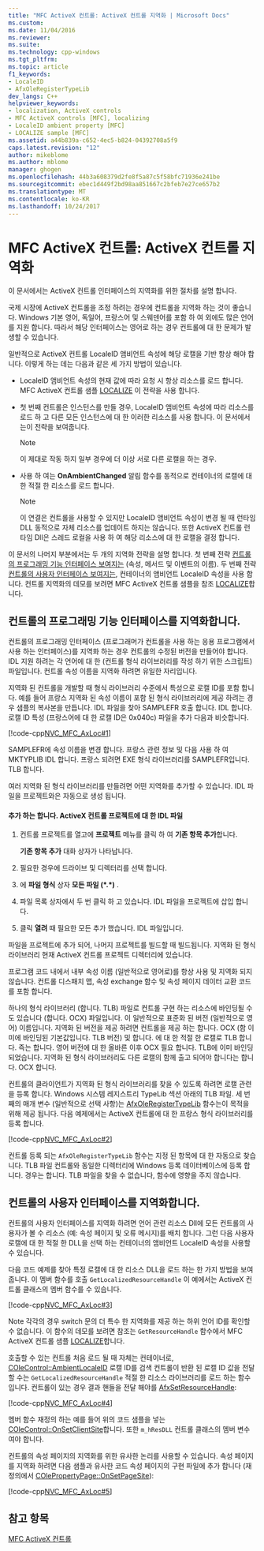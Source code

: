 ```yaml
---
title: "MFC ActiveX 컨트롤: ActiveX 컨트롤 지역화 | Microsoft Docs"
ms.custom: 
ms.date: 11/04/2016
ms.reviewer: 
ms.suite: 
ms.technology: cpp-windows
ms.tgt_pltfrm: 
ms.topic: article
f1_keywords:
- LocaleID
- AfxOleRegisterTypeLib
dev_langs: C++
helpviewer_keywords:
- localization, ActiveX controls
- MFC ActiveX controls [MFC], localizing
- LocaleID ambient property [MFC]
- LOCALIZE sample [MFC]
ms.assetid: a44b839a-c652-4ec5-b824-04392708a5f9
caps.latest.revision: "12"
author: mikeblome
ms.author: mblome
manager: ghogen
ms.openlocfilehash: 44b3a608379d2fe8f5a87c5f58bfc71936e241be
ms.sourcegitcommit: ebec1d449f2bd98aa851667c2bfeb7e27ce657b2
ms.translationtype: MT
ms.contentlocale: ko-KR
ms.lasthandoff: 10/24/2017
---
```

# <a name="mfc-activex-controls-localizing-an-activex-control"></a>MFC ActiveX 컨트롤: ActiveX 컨트롤 지역화
이 문서에서는 ActiveX 컨트롤 인터페이스의 지역화를 위한 절차를 설명 합니다.  
  
 국제 시장에 ActiveX 컨트롤을 조정 하려는 경우에 컨트롤을 지역화 하는 것이 좋습니다. Windows 기본 영어, 독일어, 프랑스어 및 스웨덴어를 포함 하 여 외에도 많은 언어를 지원 합니다. 따라서 해당 인터페이스는 영어로 하는 경우 컨트롤에 대 한 문제가 발생할 수 있습니다.  
  
 일반적으로 ActiveX 컨트롤 LocaleID 앰비언트 속성에 해당 로캘을 기반 항상 해야 합니다. 이렇게 하는 데는 다음과 같은 세 가지 방법이 있습니다.  
  
-   LocaleID 앰비언트 속성의 현재 값에 따라 요청 시 항상 리소스를 로드 합니다. MFC ActiveX 컨트롤 샘플 [LOCALIZE](../visual-cpp-samples.md) 이 전략을 사용 합니다.  
  
-   첫 번째 컨트롤은 인스턴스를 만들 경우, LocaleID 앰비언트 속성에 따라 리소스를 로드 하 고 다른 모든 인스턴스에 대 한 이러한 리소스를 사용 합니다. 이 문서에서는이 전략을 보여줍니다.  
  
    > [!NOTE]
    >  이 제대로 작동 하지 일부 경우에 더 이상 서로 다른 로캘을 하는 경우.  
  
-   사용 하 여는 **OnAmbientChanged** 알림 함수를 동적으로 컨테이너의 로캘에 대 한 적절 한 리소스를 로드 합니다.  
  
    > [!NOTE]
    >  이 연결은 컨트롤을 사용할 수 있지만 LocaleID 앰비언트 속성이 변경 될 때 런타임 DLL 동적으로 자체 리소스를 업데이트 하지는 않습니다. 또한 ActiveX 컨트롤 런타임 Dll은 스레드 로컬을 사용 하 여 해당 리소스에 대 한 로캘을 결정 합니다.  
  
 이 문서의 나머지 부분에서는 두 개의 지역화 전략을 설명 합니다. 첫 번째 전략 [컨트롤의 프로그래밍 기능 인터페이스 보여지는](#_core_localizing_your_control.92.s_programmability_interface) (속성, 메서드 및 이벤트의 이름). 두 번째 전략 [컨트롤의 사용자 인터페이스 보여지는](#_core_localizing_the_control.92.s_user_interface), 컨테이너의 앰비언트 LocaleID 속성을 사용 합니다. 컨트롤 지역화의 데모를 보려면 MFC ActiveX 컨트롤 샘플을 참조 [LOCALIZE](../visual-cpp-samples.md)합니다.  
  
##  <a name="_core_localizing_your_control.92.s_programmability_interface"></a>컨트롤의 프로그래밍 기능 인터페이스를 지역화합니다.  
 컨트롤의 프로그래밍 인터페이스 (프로그래머가 컨트롤을 사용 하는 응용 프로그램에서 사용 하는 인터페이스)를 지역화 하는 경우 컨트롤의 수정된 버전을 만들어야 합니다. IDL 지원 하려는 각 언어에 대 한 (컨트롤 형식 라이브러리를 작성 하기 위한 스크립트) 파일입니다. 컨트롤 속성 이름을 지역화 하려면 유일한 자리입니다.  
  
 지역화 된 컨트롤을 개발할 때 형식 라이브러리 수준에서 특성으로 로캘 ID를 포함 합니다. 예를 들어 프랑스 지역화 된 속성 이름이 포함 된 형식 라이브러리에 제공 하려는 경우 샘플의 복사본을 만듭니다. IDL 파일을 찾아 SAMPLEFR 호출 합니다. IDL 합니다. 로캘 ID 특성 (프랑스어에 대 한 로캘 ID은 0x040c) 파일을 추가 다음과 비슷합니다.  
  
 [!code-cpp[NVC_MFC_AxLoc#1](../mfc/codesnippet/cpp/mfc-activex-controls-localizing-an-activex-control_1.idl)]  
  
 SAMPLEFR에 속성 이름을 변경 합니다. 프랑스 관련 정보 및 다음 사용 하 여 MKTYPLIB IDL 합니다. 프랑스 되려면 EXE 형식 라이브러리를 SAMPLEFR입니다. TLB 합니다.  
  
 여러 지역화 된 형식 라이브러리를 만들려면 어떤 지역화를 추가할 수 있습니다. IDL 파일을 프로젝트와은 자동으로 생성 됩니다.  
  
#### <a name="to-add-an-idl-file-to-your-activex-control-project"></a>추가 하는 합니다. ActiveX 컨트롤 프로젝트에 대 한 IDL 파일  
  
1.  컨트롤 프로젝트를 열고에 **프로젝트** 메뉴를 클릭 하 여 **기존 항목 추가**합니다.  
  
     **기존 항목 추가** 대화 상자가 나타납니다.  
  
2.  필요한 경우에 드라이브 및 디렉터리를 선택 합니다.  
  
3.  에 **파일 형식** 상자 **모든 파일 (\*.\*)** .  
  
4.  파일 목록 상자에서 두 번 클릭 하 고 있습니다. IDL 파일을 프로젝트에 삽입 합니다.  
  
5.  클릭 **열려** 때 필요한 모든 추가 했습니다. IDL 파일입니다.  
  
 파일을 프로젝트에 추가 되어, 나머지 프로젝트를 빌드할 때 빌드됩니다. 지역화 된 형식 라이브러리 현재 ActiveX 컨트롤 프로젝트 디렉터리에 있습니다.  
  
 프로그램 코드 내에서 내부 속성 이름 (일반적으로 영어로)를 항상 사용 및 지역화 되지 않습니다. 컨트롤 디스패치 맵, 속성 exchange 함수 및 속성 페이지 데이터 교환 코드를 포함 합니다.  
  
 하나의 형식 라이브러리 (합니다. TLB) 파일로 컨트롤 구현 하는 리소스에 바인딩될 수도 있습니다 (합니다. OCX) 파일입니다. 이 일반적으로 표준화 된 버전 (일반적으로 영어) 이름입니다. 지역화 된 버전을 제공 하려면 컨트롤을 제공 하는 합니다. OCX (함 이미에 바인딩된 기본값입니다. TLB 버전) 및 합니다. 에 대 한 적절 한 로캘로 TLB 합니다. 즉는 합니다. 영어 버전에 대 한 올바른 이후 OCX 필요 합니다. TLB에 이미 바인딩 되었습니다. 지역화 된 형식 라이브러리도 다른 로캘의 함께 출고 되어야 합니다는 합니다. OCX 합니다.  
  
 컨트롤의 클라이언트가 지역화 된 형식 라이브러리를 찾을 수 있도록 하려면 로캘 관련을 등록 합니다. Windows 시스템 레지스트리 TypeLib 섹션 아래의 TLB 파일. 세 번째의 매개 변수 (일반적으로 선택 사항)는 [AfxOleRegisterTypeLib](../mfc/reference/registering-ole-controls.md#afxoleregistertypelib) 함수는이 목적을 위해 제공 됩니다. 다음 예제에서는 ActiveX 컨트롤에 대 한 프랑스 형식 라이브러리를 등록 합니다.  
  
 [!code-cpp[NVC_MFC_AxLoc#2](../mfc/codesnippet/cpp/mfc-activex-controls-localizing-an-activex-control_2.cpp)]  
  
 컨트롤 등록 되는 `AfxOleRegisterTypeLib` 함수는 지정 된 항목에 대 한 자동으로 찾습니다. TLB 파일 컨트롤와 동일한 디렉터리에 Windows 등록 데이터베이스에 등록 합니다. 경우는 합니다. TLB 파일을 찾을 수 없습니다, 함수에 영향을 주지 않습니다.  
  
##  <a name="_core_localizing_the_control.92.s_user_interface"></a>컨트롤의 사용자 인터페이스를 지역화합니다.  
 컨트롤의 사용자 인터페이스를 지역화 하려면 언어 관련 리소스 Dll에 모든 컨트롤의 사용자가 볼 수 리소스 (예: 속성 페이지 및 오류 메시지)를 배치 합니다. 그런 다음 사용자 로캘에 대 한 적절 한 DLL을 선택 하는 컨테이너의 앰비언트 LocaleID 속성을 사용할 수 있습니다.  
  
 다음 코드 예제를 찾아 특정 로캘에 대 한 리소스 DLL을 로드 하는 한 가지 방법을 보여 줍니다. 이 멤버 함수를 호출 `GetLocalizedResourceHandle` 이 예에서는 ActiveX 컨트롤 클래스의 멤버 함수를 수 있습니다.  
  
 [!code-cpp[NVC_MFC_AxLoc#3](../mfc/codesnippet/cpp/mfc-activex-controls-localizing-an-activex-control_3.cpp)]  
  
 Note 각각의 경우 switch 문의 더 특수 한 지역화를 제공 하는 하위 언어 ID를 확인할 수 없습니다. 이 함수의 데모를 보려면 참조는 `GetResourceHandle` 함수에서 MFC ActiveX 컨트롤 샘플 [LOCALIZE](../visual-cpp-samples.md)합니다.  
  
 호출할 수 있는 컨트롤 처음 로드 될 때 자체는 컨테이너로, [COleControl::AmbientLocaleID](../mfc/reference/colecontrol-class.md#ambientlocaleid) 로캘 ID를 검색 컨트롤이 반환 된 로캘 ID 값을 전달할 수는 `GetLocalizedResourceHandle` 적절 한 리소스 라이브러리를 로드 하는 함수입니다. 컨트롤이 있는 경우 결과 핸들을 전달 해야를 [AfxSetResourceHandle](../mfc/reference/application-information-and-management.md#afxsetresourcehandle):  
  
 [!code-cpp[NVC_MFC_AxLoc#4](../mfc/codesnippet/cpp/mfc-activex-controls-localizing-an-activex-control_4.cpp)]  
  
 멤버 함수 재정의 하는 예를 들어 위의 코드 샘플을 넣는 [COleControl::OnSetClientSite](../mfc/reference/colecontrol-class.md#onsetclientsite)합니다. 또한 `m_hResDLL` 컨트롤 클래스의 멤버 변수 여야 합니다.  
  
 컨트롤의 속성 페이지의 지역화를 위한 유사한 논리를 사용할 수 있습니다. 속성 페이지를 지역화 하려면 다음 샘플과 유사한 코드 속성 페이지의 구현 파일에 추가 합니다 (재정의에서 [COlePropertyPage::OnSetPageSite](../mfc/reference/colepropertypage-class.md#onsetpagesite)):  
  
 [!code-cpp[NVC_MFC_AxLoc#5](../mfc/codesnippet/cpp/mfc-activex-controls-localizing-an-activex-control_5.cpp)]  
  
## <a name="see-also"></a>참고 항목  
 [MFC ActiveX 컨트롤](../mfc/mfc-activex-controls.md)

